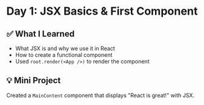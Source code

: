 # Day 1: JSX Basics & First Component

## ✅ What I Learned
- What JSX is and why we use it in React
- How to create a functional component
- Used `root.render(<App />)` to render the component

## 💡 Mini Project
Created a `MainContent` component that displays "React is great!" with JSX.
